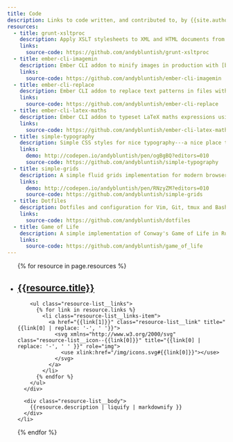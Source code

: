```yaml
---
title: Code
description: Links to code written, and contributed to, by {{site.author.name}}.
resources:
  - title: grunt-xsltproc
    description: Apply XSLT stylesheets to XML and HTML documents from Grunt.
    links:
      source-code: https://github.com/andybluntish/grunt-xsltproc
  - title: ember-cli-imagemin
    description: Ember CLI addon to minify images in production with [broccoli-imagemin](https://github.com/Xulai/broccoli-imagemin).
    links:
      source-code: https://github.com/andybluntish/ember-cli-imagemin
  - title: ember-cli-replace
    description: Ember CLI addon to replace text patterns in files with [applause](https://github.com/outaTiME/applause)
    links:
      source-code: https://github.com/andybluntish/ember-cli-replace
  - title: ember-cli-latex-maths
    description: Ember CLI addon to typeset LaTeX maths expressions using [KaTeX](http://khan.github.io/KaTeX/).
    links:
      source-code: https://github.com/andybluntish/ember-cli-latex-maths
  - title: simple-typography
    description: Simple CSS styles for nice typography---a nice place to start.
    links:
      demo: http://codepen.io/andybluntish/pen/ogBgBQ?editors=010
      source-code: https://github.com/andybluntish/simple-typography
  - title: simple-grids
    description: A simple fluid grids implementation for modern browsers, including column and block list variants.
    links:
      demo: http://codepen.io/andybluntish/pen/RNzyZM?editors=010
      source-code: https://github.com/andybluntish/simple-grids
  - title: Dotfiles
    description: Dotfiles and configuration for Vim, Git, tmux and Bash---standing on the shoulders of giants.
    links:
      source-code: https://github.com/andybluntish/dotfiles
  - title: Game of Life
    description: A simple implementation of Conway's Game of Life in Ruby.
    links:
      source-code: https://github.com/andybluntish/game_of_life
---
```


<ul class="resource-list block-grid-md-2">
  {% for resource in page.resources %}
    <li class="resource-list__item">
      <div class="resource-list__header">
        <h2 class="resource-list__title">
          <a href="{{resource.links.link}}" class="resource-list__link">{{resource.title}}</a>
        </h2>

        <ul class="resource-list__links">
          {% for link in resource.links %}
            <li class="resource-list__links-item">
              <a href="{{link[1]}}" class="resource-list__link" title="{{link[0] | replace: '-', ' '}}">
                <svg xmlns="http://www.w3.org/2000/svg" class="resource-list__icon--{{link[0]}}" title="{{link[0] | replace: '-', ' ' }}" role="img">
                  <use xlink:href="/img/icons.svg#{{link[0]}}"></use>
                </svg>
              </a>
            </li>
          {% endfor %}
        </ul>
      </div>

      <div class="resource-list__body">
        {{resource.description | liquify | markdownify }}
      </div>
    </li>
  {% endfor %}
</ul>
